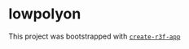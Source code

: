 # lowpolyon

This project was bootstrapped with [`create-r3f-app`](https://github.com/utsuboco/create-r3f-app)
